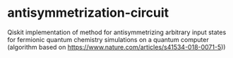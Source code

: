 # antisymmetrization-circuit
Qiskit implementation of method for antisymmetrizing arbitrary input states for fermionic quantum chemistry simulations on a quantum computer (algorithm based on https://www.nature.com/articles/s41534-018-0071-5))
